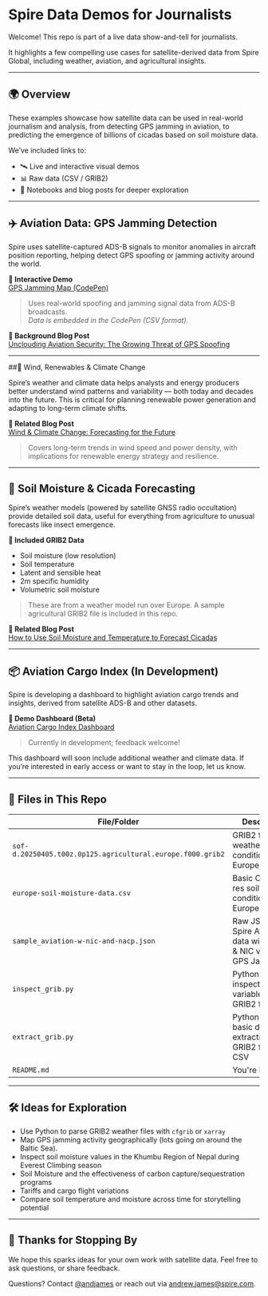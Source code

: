 # Spire Data Demos for Journalists

Welcome! This repo is part of a live data show-and-tell for journalists. 

It highlights a few compelling use cases for satellite-derived data from Spire Global, including weather, aviation, and agricultural insights.

---

## 🌍 Overview

These examples showcase how satellite data can be used in real-world journalism and analysis, from detecting GPS jamming in aviation, to predicting the emergence of billions of cicadas based on soil moisture data.

We’ve included links to:
- 🛰️ Live and interactive visual demos
- 📊 Raw data (CSV / GRIB2)
- 🧪 Notebooks and blog posts for deeper exploration

---

## ✈️ Aviation Data: GPS Jamming Detection

Spire uses satellite-captured ADS-B signals to monitor anomalies in aircraft position reporting, helping detect GPS spoofing or jamming activity around the world.

**🔗 Interactive Demo**  
[GPS Jamming Map (CodePen)](https://codepen.io/andjames/pen/YzoEPyP?editors=0011)  
> Uses real-world spoofing and jamming signal data from ADS-B broadcasts.  
_Data is embedded in the CodePen (CSV format)._

**📝 Background Blog Post**  
[Unclouding Aviation Security: The Growing Threat of GPS Spoofing](https://spire.com/blog/aviation/unclouding-aviation-security-the-growing-threat-of-gps-spoofing/)

---

##💨 Wind, Renewables & Climate Change

Spire’s weather and climate data helps analysts and energy producers better understand wind patterns and variability — both today and decades into the future. This is critical for planning renewable power generation and adapting to long-term climate shifts.

**📝 Related Blog Post**  
[Wind & Climate Change: Forecasting for the Future](https://insights.spire.com/wind-climate-change-for-the-future)

> Covers long-term trends in wind speed and power density, with implications for renewable energy strategy and resilience.

---

## 🌾 Soil Moisture & Cicada Forecasting

Spire’s weather models (powered by satellite GNSS radio occultation) provide detailed soil data, useful for everything from agriculture to unusual forecasts like insect emergence.

**🧬 Included GRIB2 Data**
- Soil moisture (low resolution)
- Soil temperature
- Latent and sensible heat
- 2m specific humidity
- Volumetric soil moisture

> These are from a weather model run over Europe. A sample agricultural GRIB2 file is included in this repo.

**📝 Related Blog Post**  
[How to Use Soil Moisture and Temperature to Forecast Cicadas](https://spire.com/blog/weather-climate/agriculture-insights-ahead-of-us-cicada-invasion/)

---

## 📦 Aviation Cargo Index (In Development)

Spire is developing a dashboard to highlight aviation cargo trends and insights, derived from satellite ADS-B and other datasets.

**🚧 Demo Dashboard (Beta)**  
[Aviation Cargo Index Dashboard](https://spiredata.wpenginepowered.com)  
> Currently in development; feedback welcome!

This dashboard will soon include additional weather and climate data. If you’re interested in early access or want to stay in the loop, let us know.

---

## 📂 Files in This Repo

| File/Folder | Description |
|-------------|-------------|
| `sof-d.20250405.t00z.0p125.agricultural.europe.f000.grib2` | GRIB2 files for weather and soil conditions in Europe |
| `europe-soil-moisture-data.csv` | Basic CSV of lo-res soil conditions in Europe |
| `sample_aviation-w-nic-and-nacp.json` | Raw JSON file of Spire Aviation data with NACP & NIC values for GPS Jamming |
| `inspect_grib.py` | Python file for inspecting/listing variables in GRIB2 files |
| `extract_grib.py` | Python file for a basic data extraction from GRIB2 files to CSV |
| `README.md` | You're here! |

---

## 🛠️ Ideas for Exploration

- Use Python to parse GRIB2 weather files with `cfgrib` or `xarray`
- Map GPS jamming activity geographically (lots going on around the Baltic Sea).
- Inspect soil moisture values in the Khumbu Region of Nepal during Everest Climbing season
- Soil Moisture and the effectiveness of carbon capture/sequestration programs
- Tariffs and cargo flight variations
- Compare soil temperature and moisture across time for storytelling potential

---

## 🙌 Thanks for Stopping By

We hope this sparks ideas for your own work with satellite data. Feel free to ask questions, or share feedback.

Questions? Contact [@andjames](https://github.com/andjames) or reach out via [andrew.james@spire.com](mailto:andrew.james@spire.com).

